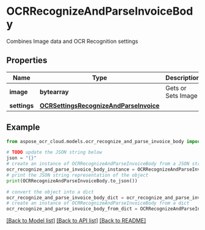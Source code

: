 # OCRRecognizeAndParseInvoiceBody

Combines Image data and OCR Recognition settings

## Properties

Name | Type | Description | Notes
------------ | ------------- | ------------- | -------------
**image** | **bytearray** | Gets or Sets Image | 
**settings** | [**OCRSettingsRecognizeAndParseInvoice**](OCRSettingsRecognizeAndParseInvoice.md) |  | 

## Example

```python
from aspose_ocr_cloud.models.ocr_recognize_and_parse_invoice_body import OCRRecognizeAndParseInvoiceBody

# TODO update the JSON string below
json = "{}"
# create an instance of OCRRecognizeAndParseInvoiceBody from a JSON string
ocr_recognize_and_parse_invoice_body_instance = OCRRecognizeAndParseInvoiceBody.from_json(json)
# print the JSON string representation of the object
print(OCRRecognizeAndParseInvoiceBody.to_json())

# convert the object into a dict
ocr_recognize_and_parse_invoice_body_dict = ocr_recognize_and_parse_invoice_body_instance.to_dict()
# create an instance of OCRRecognizeAndParseInvoiceBody from a dict
ocr_recognize_and_parse_invoice_body_from_dict = OCRRecognizeAndParseInvoiceBody.from_dict(ocr_recognize_and_parse_invoice_body_dict)
```
[[Back to Model list]](../README.md#documentation-for-models) [[Back to API list]](../README.md#documentation-for-api-endpoints) [[Back to README]](../README.md)


